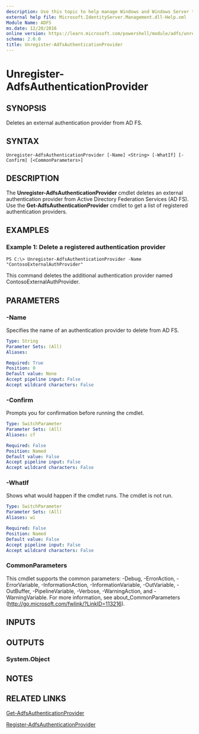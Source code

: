 ```yaml
---
description: Use this topic to help manage Windows and Windows Server technologies with Windows PowerShell.
external help file: Microsoft.IdentityServer.Management.dll-Help.xml
Module Name: ADFS
ms.date: 12/20/2016
online version: https://learn.microsoft.com/powershell/module/adfs/unregister-adfsauthenticationprovider?view=windowsserver2016-ps&wt.mc_id=ps-gethelp
schema: 2.0.0
title: Unregister-AdfsAuthenticationProvider
---
```


# Unregister-AdfsAuthenticationProvider

## SYNOPSIS
Deletes an external authentication provider from AD FS.

## SYNTAX

```
Unregister-AdfsAuthenticationProvider [-Name] <String> [-WhatIf] [-Confirm] [<CommonParameters>]
```

## DESCRIPTION
The **Unregister-AdfsAuthenticationProvider** cmdlet deletes an external authentication provider from Active Directory Federation Services (AD FS).
Use the **Get-AdfsAuthenticationProvider** cmdlet to get a list of registered authentication providers.

## EXAMPLES

### Example 1: Delete a registered authentication provider
```
PS C:\> Unregister-AdfsAuthenticationProvider -Name "ContosoExternalAuthProvider"
```

This command deletes the additional authentication provider named ContosoExternalAuthProvider.

## PARAMETERS

### -Name
Specifies the name of an authentication provider to delete from AD FS.

```yaml
Type: String
Parameter Sets: (All)
Aliases: 

Required: True
Position: 0
Default value: None
Accept pipeline input: False
Accept wildcard characters: False
```

### -Confirm
Prompts you for confirmation before running the cmdlet.

```yaml
Type: SwitchParameter
Parameter Sets: (All)
Aliases: cf

Required: False
Position: Named
Default value: False
Accept pipeline input: False
Accept wildcard characters: False
```

### -WhatIf
Shows what would happen if the cmdlet runs.
The cmdlet is not run.

```yaml
Type: SwitchParameter
Parameter Sets: (All)
Aliases: wi

Required: False
Position: Named
Default value: False
Accept pipeline input: False
Accept wildcard characters: False
```

### CommonParameters
This cmdlet supports the common parameters: -Debug, -ErrorAction, -ErrorVariable, -InformationAction, -InformationVariable, -OutVariable, -OutBuffer, -PipelineVariable, -Verbose, -WarningAction, and -WarningVariable. For more information, see about_CommonParameters (http://go.microsoft.com/fwlink/?LinkID=113216).

## INPUTS

## OUTPUTS

### System.Object

## NOTES

## RELATED LINKS

[Get-AdfsAuthenticationProvider](./Get-AdfsAuthenticationProvider.md)

[Register-AdfsAuthenticationProvider](./Register-AdfsAuthenticationProvider.md)

